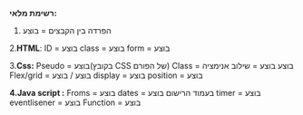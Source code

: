 **רשימת מלאי:** 

1. הפרדה בין הקבצים = בוצע

2.**HTML**:
ID  = בוצע
class = בוצע 
form = בוצע

3.**Css:**
Pseudo = בוצע(בקובץ CSS של הפורם) 
Class = בוצע
בוצע = שילוב אנימציה
Flex/grid = בוצע / בוצע 
display = בוצע
position = בוצע

**4.Java script :**
Froms = בוצע
dates = בעמוד הרישום בוצע 
timer = בוצע
eventlisener = בוצע
Function = בוצע